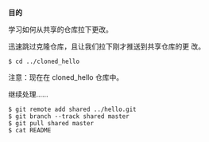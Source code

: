 
**目的**

学习如何从共享的仓库拉下更改。

迅速跳过克隆仓库，且让我们拉下刚才推送到共享仓库的更
改。

```
$ cd ../cloned_hello
```

注意：现在在 cloned\_hello 仓库中。

继续处理……

```
$ git remote add shared ../hello.git
$ git branch --track shared master
$ git pull shared master
$ cat README
```

